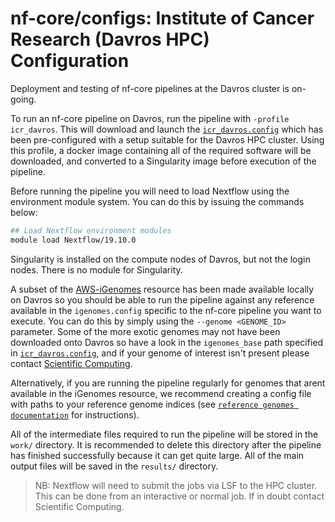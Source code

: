 # nf-core/configs: Institute of Cancer Research (Davros HPC) Configuration

Deployment and testing of nf-core pipelines at the Davros cluster is on-going.

To run an nf-core pipeline on Davros, run the pipeline with `-profile icr_davros`. This will download and launch the [`icr_davros.config`](../conf/icr_davros.config) which has been pre-configured with a setup suitable for the Davros HPC cluster. Using this profile, a docker image containing all of the required software will be downloaded, and converted to a Singularity image before execution of the pipeline.

Before running the pipeline you will need to load Nextflow using the environment module system. You can do this by issuing the commands below:

```bash
## Load Nextflow environment modules
module load Nextflow/19.10.0
```

Singularity is installed on the compute nodes of Davros, but not the login nodes. There is no module for Singularity.

A subset of the [AWS-iGenomes](https://github.com/ewels/AWS-iGenomes) resource has been made available locally on Davros so you should be able to run the pipeline against any reference available in the `igenomes.config` specific to the nf-core pipeline you want to execute. You can do this by simply using the `--genome <GENOME_ID>` parameter. Some of the more exotic genomes may not have been downloaded onto Davros so have a look in the `igenomes_base` path specified in [`icr_davros.config`](../conf/icr_davros.config), and if your genome of interest isn't present please contact [Scientific Computing](mailto:schelpdesk@icr.ac.uk).

Alternatively, if you are running the pipeline regularly for genomes that arent available in the iGenomes resource, we recommend creating a config file with paths to your reference genome indices (see [`reference genomes documentation`](https://nf-co.re/usage/reference_genomes) for instructions).

All of the intermediate files required to run the pipeline will be stored in the `work/` directory. It is recommended to delete this directory after the pipeline has finished successfully because it can get quite large. All of the main output files will be saved in the `results/` directory.

>NB: Nextflow will need to submit the jobs via LSF to the HPC cluster. This can be done from an interactive or normal job. If in doubt contact Scientific Computing.
